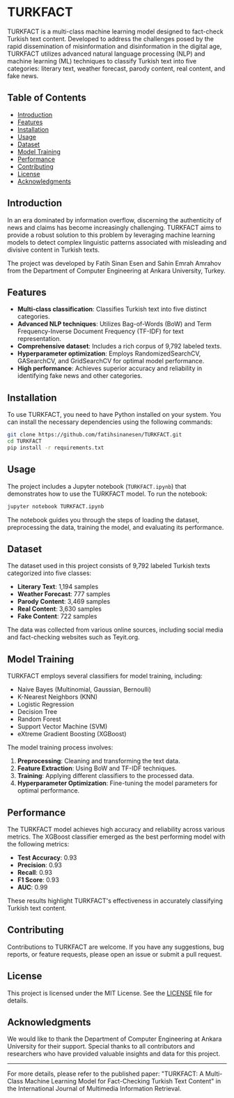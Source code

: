 
# TURKFACT

TURKFACT is a multi-class machine learning model designed to fact-check Turkish text content. Developed to address the challenges posed by the rapid dissemination of misinformation and disinformation in the digital age, TURKFACT utilizes advanced natural language processing (NLP) and machine learning (ML) techniques to classify Turkish text into five categories: literary text, weather forecast, parody content, real content, and fake news.

## Table of Contents

- [Introduction](#introduction)
- [Features](#features)
- [Installation](#installation)
- [Usage](#usage)
- [Dataset](#dataset)
- [Model Training](#model-training)
- [Performance](#performance)
- [Contributing](#contributing)
- [License](#license)
- [Acknowledgments](#acknowledgments)

## Introduction

In an era dominated by information overflow, discerning the authenticity of news and claims has become increasingly challenging. TURKFACT aims to provide a robust solution to this problem by leveraging machine learning models to detect complex linguistic patterns associated with misleading and divisive content in Turkish texts.

The project was developed by Fatih Sinan Esen and Sahin Emrah Amrahov from the Department of Computer Engineering at Ankara University, Turkey.

## Features

- **Multi-class classification**: Classifies Turkish text into five distinct categories.
- **Advanced NLP techniques**: Utilizes Bag-of-Words (BoW) and Term Frequency-Inverse Document Frequency (TF-IDF) for text representation.
- **Comprehensive dataset**: Includes a rich corpus of 9,792 labeled texts.
- **Hyperparameter optimization**: Employs RandomizedSearchCV, GASearchCV, and GridSearchCV for optimal model performance.
- **High performance**: Achieves superior accuracy and reliability in identifying fake news and other categories.

## Installation

To use TURKFACT, you need to have Python installed on your system. You can install the necessary dependencies using the following commands:

```bash
git clone https://github.com/fatihsinanesen/TURKFACT.git
cd TURKFACT
pip install -r requirements.txt
```

## Usage

The project includes a Jupyter notebook (`TURKFACT.ipynb`) that demonstrates how to use the TURKFACT model. To run the notebook:

```bash
jupyter notebook TURKFACT.ipynb
```

The notebook guides you through the steps of loading the dataset, preprocessing the data, training the model, and evaluating its performance.

## Dataset

The dataset used in this project consists of 9,792 labeled Turkish texts categorized into five classes:

- **Literary Text**: 1,194 samples
- **Weather Forecast**: 777 samples
- **Parody Content**: 3,469 samples
- **Real Content**: 3,630 samples
- **Fake Content**: 722 samples

The data was collected from various online sources, including social media and fact-checking websites such as Teyit.org.

## Model Training

TURKFACT employs several classifiers for model training, including:

- Naive Bayes (Multinomial, Gaussian, Bernoulli)
- K-Nearest Neighbors (KNN)
- Logistic Regression
- Decision Tree
- Random Forest
- Support Vector Machine (SVM)
- eXtreme Gradient Boosting (XGBoost)

The model training process involves:

1. **Preprocessing**: Cleaning and transforming the text data.
2. **Feature Extraction**: Using BoW and TF-IDF techniques.
3. **Training**: Applying different classifiers to the processed data.
4. **Hyperparameter Optimization**: Fine-tuning the model parameters for optimal performance.

## Performance

The TURKFACT model achieves high accuracy and reliability across various metrics. The XGBoost classifier emerged as the best performing model with the following metrics:

- **Test Accuracy**: 0.93
- **Precision**: 0.93
- **Recall**: 0.93
- **F1 Score**: 0.93
- **AUC**: 0.99

These results highlight TURKFACT's effectiveness in accurately classifying Turkish text content.

## Contributing

Contributions to TURKFACT are welcome. If you have any suggestions, bug reports, or feature requests, please open an issue or submit a pull request.

## License

This project is licensed under the MIT License. See the [LICENSE](LICENSE) file for details.

## Acknowledgments

We would like to thank the Department of Computer Engineering at Ankara University for their support. Special thanks to all contributors and researchers who have provided valuable insights and data for this project.

---

For more details, please refer to the published paper: "TURKFACT: A Multi-Class Machine Learning Model for Fact-Checking Turkish Text Content" in the International Journal of Multimedia Information Retrieval.
